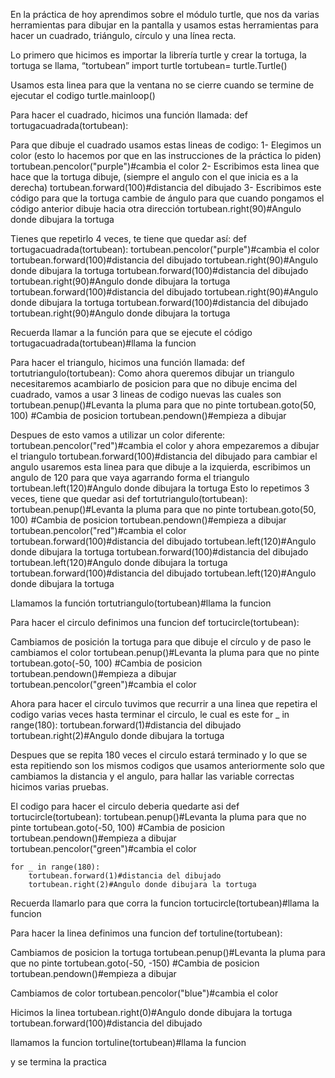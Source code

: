 En la práctica de hoy aprendimos sobre el módulo turtle, que nos da varias herramientas para dibujar en la pantalla y usamos estas herramientas para hacer un cuadrado, triángulo, círculo y una línea recta.

Lo primero que hicimos es importar la librería turtle y crear la tortuga, la tortuga se llama, “tortubean”
import turtle
tortubean= turtle.Turtle()

Usamos esta linea para que la ventana no se cierre cuando se termine de ejecutar el codigo
turtle.mainloop()

Para hacer el cuadrado, hicimos una función llamada:
def tortugacuadrada(tortubean):

Para que dibuje el cuadrado usamos estas lineas de codigo:
1- Elegimos un color (esto lo hacemos por que en las instrucciones de la práctica lo piden)
tortubean.pencolor("purple")#cambia el color
2- Escribimos esta linea que hace que la tortuga dibuje, (siempre el angulo con el que inicia es a la derecha)
tortubean.forward(100)#distancia del dibujado
3- Escribimos este código para que la tortuga cambie de ángulo para que cuando pongamos el código anterior dibuje hacia otra dirección
tortubean.right(90)#Angulo donde dibujara la tortuga

Tienes que repetirlo 4 veces, te tiene que quedar así:
def tortugacuadrada(tortubean):
    tortubean.pencolor("purple")#cambia el color
    tortubean.forward(100)#distancia del dibujado
    tortubean.right(90)#Angulo donde dibujara la tortuga
    tortubean.forward(100)#distancia del dibujado
    tortubean.right(90)#Angulo donde dibujara la tortuga
    tortubean.forward(100)#distancia del dibujado
    tortubean.right(90)#Angulo donde dibujara la tortuga
    tortubean.forward(100)#distancia del dibujado
    tortubean.right(90)#Angulo donde dibujara la tortuga

Recuerda llamar a la función para que se ejecute el código
tortugacuadrada(tortubean)#llama la funcion

Para hacer el triangulo, hicimos una función llamada:
def tortutriangulo(tortubean):
Como ahora queremos dibujar un triangulo necesitaremos acambiarlo de posicion para que no dibuje encima del cuadrado, vamos a usar 3 lineas de codigo nuevas las cuales son
    tortubean.penup()#Levanta la pluma para que no pinte
    tortubean.goto(50, 100) #Cambia de posicion
    tortubean.pendown()#empieza a dibujar

Despues de esto vamos a utilizar un color diferente:
tortubean.pencolor("red")#cambia el color
y ahora empezaremos a dibujar el triangulo
tortubean.forward(100)#distancia del dibujado
para cambiar el angulo usaremos esta linea para que dibuje a la izquierda, escribimos un angulo de 120 para que vaya agarrando forma el triangulo
tortubean.left(120)#Angulo donde dibujara la tortuga
Esto lo repetimos 3 veces, tiene que quedar asi
def tortutriangulo(tortubean):
    tortubean.penup()#Levanta la pluma para que no pinte
    tortubean.goto(50, 100) #Cambia de posicion
    tortubean.pendown()#empieza a dibujar
    tortubean.pencolor("red")#cambia el color
    tortubean.forward(100)#distancia del dibujado
    tortubean.left(120)#Angulo donde dibujara la tortuga
    tortubean.forward(100)#distancia del dibujado
    tortubean.left(120)#Angulo donde dibujara la tortuga
    tortubean.forward(100)#distancia del dibujado
    tortubean.left(120)#Angulo donde dibujara la tortuga

Llamamos la función
tortutriangulo(tortubean)#llama la funcion


Para hacer el circulo definimos una funcion
def tortucircle(tortubean):

Cambiamos de posición la tortuga para que dibuje el círculo y de paso le cambiamos el color
tortubean.penup()#Levanta la pluma para que no pinte
    tortubean.goto(-50, 100) #Cambia de posicion
    tortubean.pendown()#empieza a dibujar
    tortubean.pencolor("green")#cambia el color

Ahora para hacer el circulo tuvimos que recurrir a una linea que repetira el codigo varias veces hasta terminar el circulo, le cual es este
for _ in range(180):
        tortubean.forward(1)#distancia del dibujado
        tortubean.right(2)#Angulo donde dibujara la tortuga
       

Despues que se repita 180 veces el circulo estará terminado y lo que se esta repitiendo son los mismos codigos que usamos anteriormente solo que cambiamos la distancia y el angulo, para hallar las variable correctas hicimos varias pruebas.

El codigo para hacer el circulo deberia quedarte asi
def tortucircle(tortubean):
    tortubean.penup()#Levanta la pluma para que no pinte
    tortubean.goto(-50, 100) #Cambia de posicion
    tortubean.pendown()#empieza a dibujar
    tortubean.pencolor("green")#cambia el color
   
    for _ in range(180):
        tortubean.forward(1)#distancia del dibujado
        tortubean.right(2)#Angulo donde dibujara la tortuga
       
Recuerda llamarlo para que corra la funcion
tortucircle(tortubean)#llama la funcion



Para hacer la linea definimos una funcion
def tortuline(tortubean):

Cambiamos de posicion la tortuga
    tortubean.penup()#Levanta la pluma para que no pinte
    tortubean.goto(-50, -150) #Cambia de posicion
    tortubean.pendown()#empieza a dibujar

Cambiamos de color
tortubean.pencolor("blue")#cambia el color

Hicimos la linea
    tortubean.right(0)#Angulo donde dibujara la tortuga
    tortubean.forward(100)#distancia del dibujado

llamamos la funcion
tortuline(tortubean)#llama la funcion

y se termina la practica
